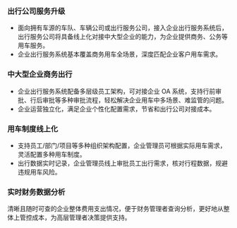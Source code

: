 ### 出行公司服务升级
- 面向拥有车源的车队、车辆公司或出行服务公司，接入企业出行服务系统后，出行服务公司将具备线上化对接中大型企业的能力，为企业提供商务、公务等用车服务。
- 企业出行服务系统基本覆盖商务用车全场景，深度匹配企业客户用车需求。

### 中大型企业商务出行
- 企业出行服务系统配备多层级员工架构，可对接企业 OA 系统，支持行前审批、行后审批等多种审批流程，轻松解决企业用车中多场景、难监管的问题。
- 企业运营独立化，满足企业个性化配置需求，节省和出行公司对接成本。

### 用车制度线上化
- 支持员工/部门/项目等多种组织架构配置，企业管理员可根据实际用车需求，灵活配置多种用车制度。
- 出行数据实时记录，企业管理员线上审批员工出行需求，核对行程数据，规避违规用车风险。

### 实时财务数据分析
清晰且随时可查的企业整体费用支出情况，便于财务管理者查询分析，更好地从整体上管控成本，为高层管理者决策提供支持。

